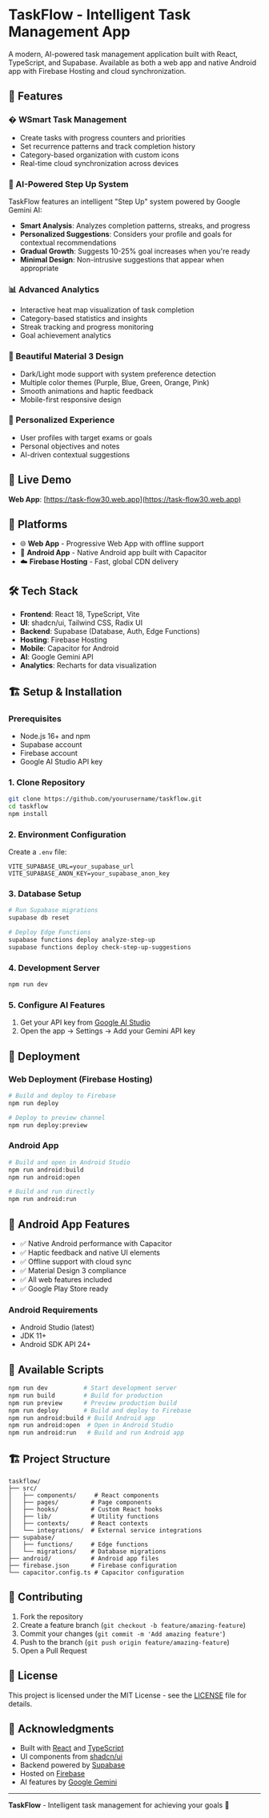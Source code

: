 # TaskFlow - Intelligent Task Management App

A modern, AI-powered task management application built with React, TypeScript, and Supabase. Available as both a web app and native Android app with Firebase Hosting and cloud synchronization.

## 🌟 Features

### � WSmart Task Management
- Create tasks with progress counters and priorities
- Set recurrence patterns and track completion history
- Category-based organization with custom icons
- Real-time cloud synchronization across devices

### 🤖 AI-Powered Step Up System
TaskFlow features an intelligent "Step Up" system powered by Google Gemini AI:
- **Smart Analysis**: Analyzes completion patterns, streaks, and progress
- **Personalized Suggestions**: Considers your profile and goals for contextual recommendations
- **Gradual Growth**: Suggests 10-25% goal increases when you're ready
- **Minimal Design**: Non-intrusive suggestions that appear when appropriate

### 📊 Advanced Analytics
- Interactive heat map visualization of task completion
- Category-based statistics and insights
- Streak tracking and progress monitoring
- Goal achievement analytics

### 🎨 Beautiful Material 3 Design
- Dark/Light mode support with system preference detection
- Multiple color themes (Purple, Blue, Green, Orange, Pink)
- Smooth animations and haptic feedback
- Mobile-first responsive design

### 👤 Personalized Experience
- User profiles with target exams or goals
- Personal objectives and notes
- AI-driven contextual suggestions

## 🚀 Live Demo

**Web App**: [https://task-flow30.web.app](https://task-flow30.web.app)

## 📱 Platforms

- 🌐 **Web App** - Progressive Web App with offline support
- 🤖 **Android App** - Native Android app built with Capacitor
- ☁️ **Firebase Hosting** - Fast, global CDN delivery

## 🛠️ Tech Stack

- **Frontend**: React 18, TypeScript, Vite
- **UI**: shadcn/ui, Tailwind CSS, Radix UI
- **Backend**: Supabase (Database, Auth, Edge Functions)
- **Hosting**: Firebase Hosting
- **Mobile**: Capacitor for Android
- **AI**: Google Gemini API
- **Analytics**: Recharts for data visualization

## 🏗️ Setup & Installation

### Prerequisites
- Node.js 16+ and npm
- Supabase account
- Firebase account
- Google AI Studio API key

### 1. Clone Repository
```bash
git clone https://github.com/yourusername/taskflow.git
cd taskflow
npm install
```

### 2. Environment Configuration
Create a `.env` file:
```env
VITE_SUPABASE_URL=your_supabase_url
VITE_SUPABASE_ANON_KEY=your_supabase_anon_key
```

### 3. Database Setup
```bash
# Run Supabase migrations
supabase db reset

# Deploy Edge Functions
supabase functions deploy analyze-step-up
supabase functions deploy check-step-up-suggestions
```

### 4. Development Server
```bash
npm run dev
```

### 5. Configure AI Features
1. Get your API key from [Google AI Studio](https://aistudio.google.com/apikey)
2. Open the app → Settings → Add your Gemini API key

## 🚀 Deployment

### Web Deployment (Firebase Hosting)
```bash
# Build and deploy to Firebase
npm run deploy

# Deploy to preview channel
npm run deploy:preview
```

### Android App
```bash
# Build and open in Android Studio
npm run android:build
npm run android:open

# Build and run directly
npm run android:run
```

## 📱 Android App Features

- ✅ Native Android performance with Capacitor
- ✅ Haptic feedback and native UI elements
- ✅ Offline support with cloud sync
- ✅ Material Design 3 compliance
- ✅ All web features included
- ✅ Google Play Store ready

### Android Requirements
- Android Studio (latest)
- JDK 11+
- Android SDK API 24+

## 🔧 Available Scripts

```bash
npm run dev          # Start development server
npm run build        # Build for production
npm run preview      # Preview production build
npm run deploy       # Build and deploy to Firebase
npm run android:build # Build Android app
npm run android:open  # Open in Android Studio
npm run android:run   # Build and run Android app
```

## 🏗️ Project Structure

```
taskflow/
├── src/
│   ├── components/     # React components
│   ├── pages/         # Page components
│   ├── hooks/         # Custom React hooks
│   ├── lib/           # Utility functions
│   ├── contexts/      # React contexts
│   └── integrations/  # External service integrations
├── supabase/
│   ├── functions/     # Edge functions
│   └── migrations/    # Database migrations
├── android/           # Android app files
├── firebase.json      # Firebase configuration
└── capacitor.config.ts # Capacitor configuration
```

## 🤝 Contributing

1. Fork the repository
2. Create a feature branch (`git checkout -b feature/amazing-feature`)
3. Commit your changes (`git commit -m 'Add amazing feature'`)
4. Push to the branch (`git push origin feature/amazing-feature`)
5. Open a Pull Request

## 📄 License

This project is licensed under the MIT License - see the [LICENSE](LICENSE) file for details.

## 🙏 Acknowledgments

- Built with [React](https://reactjs.org/) and [TypeScript](https://www.typescriptlang.org/)
- UI components from [shadcn/ui](https://ui.shadcn.com/)
- Backend powered by [Supabase](https://supabase.com/)
- Hosted on [Firebase](https://firebase.google.com/)
- AI features by [Google Gemini](https://ai.google.dev/)

---

**TaskFlow** - Intelligent task management for achieving your goals 🎯